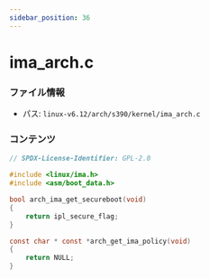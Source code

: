 ```yaml
---
sidebar_position: 36
---
```

# ima_arch.c

### ファイル情報

- パス: `linux-v6.12/arch/s390/kernel/ima_arch.c`

### コンテンツ

```c
// SPDX-License-Identifier: GPL-2.0

#include <linux/ima.h>
#include <asm/boot_data.h>

bool arch_ima_get_secureboot(void)
{
	return ipl_secure_flag;
}

const char * const *arch_get_ima_policy(void)
{
	return NULL;
}

```
